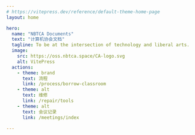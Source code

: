 ```yaml
---
# https://vitepress.dev/reference/default-theme-home-page
layout: home

hero:
  name: "NBTCA Documents"
  text: "计算机协会文档"
  tagline: To be at the intersection of technology and liberal arts.
  image:
    src: https://oss.nbtca.space/CA-logo.svg
    alt: VitePress
  actions:
    - theme: brand
      text: 流程
      link: /process/borrow-classroom
    - theme: alt
      text: 维修
      link: /repair/tools
    - theme: alt
      text: 会议记录
      link: /meetings/index

---
```


<style>
  .VPHero{
    .VPImage{
      padding: 16px;
    }
  }
</style>